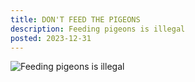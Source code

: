 ```yaml
---
title: DON'T FEED THE PIGEONS
description: Feeding pigeons is illegal
posted: 2023-12-31
---
```


![Feeding pigeons is illegal](/note/4f8dd11d/pigeons.jpeg "Sec. 486 M.P.C.")
